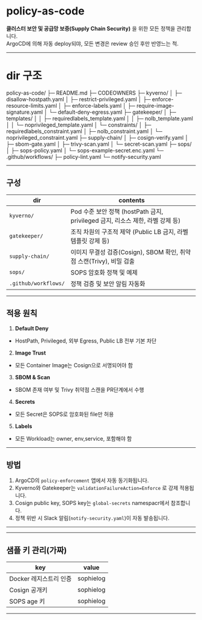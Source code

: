 # policy-as-code

 **클러스터 보안 및 공급망 보증(Supply Chain Security)** 을 위한 모든 정책을 관리합니다.  
ArgoCD에 의해 자동  deploy되먀, 모든 변경은 review 승인 후만 반영느는 척.

---
# dir 구조
policy-as-code/
├─ README.md
├─ CODEOWNERS
├─ kyverno/
│  ├─ disallow-hostpath.yaml
│  ├─ restrict-privileged.yaml
│  ├─ enforce-resource-limits.yaml
│  ├─ enforce-labels.yaml
│  ├─ require-image-signature.yaml
│  └─ default-deny-egress.yaml
├─ gatekeeper/
│  ├─ templates/
│  │  ├─ requiredlabels_template.yaml
│  │  ├─ nolb_template.yaml
│  │  └─ noprivileged_template.yaml
│  └─ constraints/
│     ├─ requiredlabels_constraint.yaml
│     ├─ nolb_constraint.yaml
│     └─ noprivileged_constraint.yaml
├─ supply-chain/
│  ├─ cosign-verify.yaml
│  ├─ sbom-gate.yaml
│  ├─ trivy-scan.yaml
│  └─ secret-scan.yaml
├─ sops/
│  ├─ sops-policy.yaml
│  └─ sops-example-secret.enc.yaml
└─ .github/workflows/
   ├─ policy-lint.yaml
   └─ notify-security.yaml



---
##  구성

| dir | contents |
|-----------|------|
| `kyverno/` | Pod 수준 보안 정책 (hostPath 금지, privileged 금지, 리소스 제한, 라벨 강제 등) |
| `gatekeeper/` | 조직 차원의 구조적 제약 (Public LB 금지, 라벨 템플릿 강제 등) |
| `supply-chain/` | 이미지 무결성 검증(Cosign), SBOM 확인, 취약점 스캔(Trivy), 비밀 검출 |
| `sops/` | SOPS 암호화 정책 및 예제 |
| `.github/workflows/` | 정책 검증 및 보안 알림 자동화 |

---

## 적용 원칙

1.  **Default Deny**
- HostPath, Privileged, 외부 Egress, Public LB 전부 기본 차단  
2. **Image Trust**
- 모든 Container Image는 Cosign으로 서명되어야 함  
3. **SBOM & Scan**
- SBOM 존재 여부 및 Trivy 취약점 스캔을 PR단계에서 수행  
4. **Secrets**
- 모든 Secret은 SOPS로 암호화된 file만 허용  
5. **Labels**
- 모든 Workload는 owner, env,service, 포함해야 함  

---

## 방법

1. ArgoCD의 `policy-enforcement` 앱에서 자동 동기화됩니다.  
2. Kyverno와 Gatekeeper는 `validationFailureAction=Enforce` 로 강제 적용됩니다.  
3. Cosign public key, SOPS key는 `global-secrets` namespacr에서 참조합니다.  
4. 정책 위반 시 Slack 알림(`notify-security.yaml`)이 자동 발송됩니다.  

---
 

---

##  샘플 키 관리(가짜)

| key | value |
|------|------|
| Docker 레지스트리 인증 | sophielog |
| Cosign 공개키 | sophielog |
| SOPS age 키 | sophielog |

---
